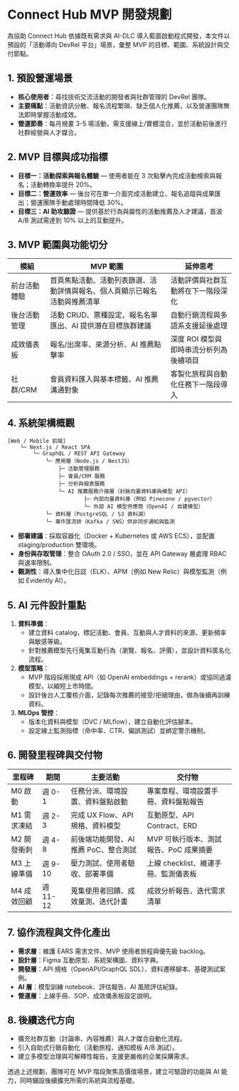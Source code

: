 # Connect Hub MVP 開發規劃

為協助 Connect Hub 依據既有需求與 AI-DLC 導入藍圖啟動程式開發，本文件以預設的「活動導向 DevRel 平台」場景，彙整 MVP 的目標、範圍、系統設計與交付節點。

## 1. 預設營運場景
- **核心使用者**：尋找技術交流活動的開發者與社群管理的 DevRel 團隊。
- **主要痛點**：活動資訊分散、報名流程繁瑣、缺乏個人化推薦，以及營運團隊無法即時掌握活動成效。
- **營運節奏**：每月規畫 3-5 場活動，需支援線上/實體混合，並於活動前後進行社群經營與人才媒合。

## 2. MVP 目標與成功指標
- **目標一：活動探索與報名體驗** — 使用者能在 3 次點擊內完成活動檢索與報名；活動轉換率提升 20%。
- **目標二：營運效率** — 後台可在單一介面完成活動建立、報名追蹤與成果匯出；營運團隊手動處理時間降低 30%。
- **目標三：AI 助攻驗證** — 提供基於行為與屬性的活動推薦及人才建議，首波 A/B 測試需達到 10% 以上的互動提升。

## 3. MVP 範圍與功能切分
| 模組 | MVP 範圍 | 延伸思考 |
| --- | --- | --- |
| 前台活動體驗 | 首頁焦點活動、活動列表篩選、活動詳情與報名、個人頁顯示已報名活動與推薦清單 | 活動評價與社群互動將在下一階段深化 |
| 後台活動管理 | 活動 CRUD、票種設定、報名名單匯出、AI 提供潛在目標族群建議 | 自動行銷流程與多語系支援延後處理 |
| 成效儀表板 | 報名/出席率、來源分析、AI 推薦點擊率 | 深度 ROI 模型與即時串流分析列為後續項目 |
| 社群/CRM | 會員資料匯入與基本標籤、AI 推薦溝通對象 | 客製化旅程與自動化任務下一階段導入 |

## 4. 系統架構概觀
```
[Web / Mobile 前端]
    └─ Next.js / React SPA
        └─ GraphQL / REST API Gateway
            └─ 應用層（Node.js / NestJS）
                ├─ 活動管理服務
                ├─ 會員/CRM 服務
                ├─ 分析與報表服務
                └─ AI 推薦服務介接層（封裝向量資料庫與模型 API）
                        ├─ 內部向量資料庫（例如 Pinecone / pgvector）
                        └─ 外部 AI 模型供應商（OpenAI / 自建模型）
            └─ 資料層（PostgreSQL / S3 資料湖）
            └─ 事件匯流排（Kafka / SNS）供非同步通知與監測
```
- **部署建議**：採取容器化（Docker + Kubernetes 或 AWS ECS），並配置 staging/production 雙環境。
- **身份與存取管理**：整合 OAuth 2.0 / SSO，並在 API Gateway 層處理 RBAC 與速率限制。
- **觀測性**：導入集中化日誌（ELK）、APM（例如 New Relic）與模型監測（例如 Evidently AI）。

## 5. AI 元件設計重點
1. **資料準備**：
   - 建立資料 catalog，標記活動、會員、互動與人才資料的來源、更新頻率與敏感等級。
   - 針對推薦模型先行蒐集互動行為（瀏覽、報名、評價），並設計資料匿名化流程。
2. **模型策略**：
   - MVP 階段採用現成 API（如 OpenAI embeddings + rerank）或協同過濾模型，以縮短上市時間。
   - 設計後台人工覆核介面，記錄每次推薦的接受/拒絕理由，做為後續再訓練資料。
3. **MLOps 管控**：
   - 版本化資料與模型（DVC / MLflow），建立自動化評估腳本。
   - 設定線上監測指標（命中率、CTR、偏誤測試）並綁定警示機制。

## 6. 開發里程碑與交付物
| 里程碑 | 期間 | 主要活動 | 交付物 |
| --- | --- | --- | --- |
| M0 啟動 | 週 0-1 | 任務分派、環境設置、資料盤點啟動 | 專案章程、環境設置手冊、資料盤點報告 | 
| M1 需求凍結 | 週 2-3 | 完成 UX Flow、API 規格、資料模型 | 互動原型、API Contract、ERD | 
| M2 開發衝刺 | 週 4-8 | 前後端功能開發、AI 推薦 PoC、整合測試 | MVP 可執行版本、測試報告、PoC 成果摘要 | 
| M3 上線準備 | 週 9-10 | 壓力測試、使用者驗收、部署準備 | 上線 checklist、維運手冊、監測儀表板 | 
| M4 成效回顧 | 週 11-12 | 蒐集使用者回饋、成效量測、迭代計畫 | 成效分析報告、迭代需求清單 |

## 7. 協作流程與文件化產出
- **需求層**：維護 EARS 需求文件、MVP 使用者旅程與優先級 backlog。
- **設計層**：Figma 互動原型、系統架構圖、資料字典。
- **開發層**：API 規格（OpenAPI/GraphQL SDL）、資料遷移腳本、基礎測試案例。
- **AI 層**：模型訓練 notebook、評估報告、AI 風險評估紀錄。
- **營運層**：上線手冊、SOP、成效儀表板設定說明。

## 8. 後續迭代方向
- 擴充社群互動（討論串、內容推薦）與人才媒合自動化流程。
- 引入自助式行銷自動化（活動旅程、通知模板 A/B 測試）。
- 建立多模型治理與可解釋性報告，支援更嚴格的企業採購需求。

透過上述規劃，團隊可在 MVP 階段聚焦高價值場景，建立可驗證的功能與 AI 能力，同時鋪設後續擴充所需的系統與流程基礎。
